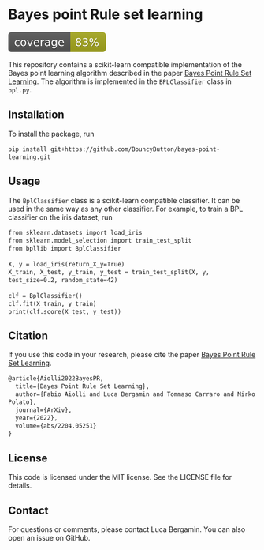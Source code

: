 # Bayes point Rule set learning

![coverage](bpllib/coverage.svg)

This repository contains a scikit-learn compatible implementation of the Bayes point learning algorithm described in the
paper [Bayes Point Rule Set Learning](https://arxiv.org/abs/2204.05251). The algorithm is implemented in
the `BPLClassifier` class in `bpl.py`.

## Installation

To install the package, run

    pip install git+https://github.com/BouncyButton/bayes-point-learning.git

## Usage

The `BplClassifier` class is a scikit-learn compatible classifier. It can be used in the same way as any other classifier.
For example, to train a BPL classifier on the iris dataset, run

    from sklearn.datasets import load_iris
    from sklearn.model_selection import train_test_split
    from bpllib import BplClassifier

    X, y = load_iris(return_X_y=True)
    X_train, X_test, y_train, y_test = train_test_split(X, y, test_size=0.2, random_state=42)

    clf = BplClassifier()
    clf.fit(X_train, y_train)
    print(clf.score(X_test, y_test))

## Citation

If you use this code in your research, please cite the paper [Bayes Point Rule Set Learning](https://arxiv.org/abs/2204.05251).

    @article{Aiolli2022BayesPR,
      title={Bayes Point Rule Set Learning},
      author={Fabio Aiolli and Luca Bergamin and Tommaso Carraro and Mirko Polato},
      journal={ArXiv},
      year={2022},
      volume={abs/2204.05251}
    }

## License

This code is licensed under the MIT license. See the LICENSE file for details.

## Contact

For questions or comments, please contact Luca Bergamin. You can also open an issue on GitHub. 
